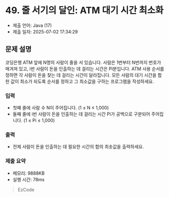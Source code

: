 # 49. 줄 서기의 달인: ATM 대기 시간 최소화
- 제출 언어: Java (17)
- 제출 일자: 2025-07-02 17:34:29

## 문제 설명
코딩은행 ATM 앞에 N명의 사람이 줄을 서 있습니다. 사람은 1번부터 N번까지 번호가 매겨져 있고, i번 사람이 돈을 인출하는 데 걸리는 시간은 Pi분입니다. 
ATM 사용 순서를 정하면 각 사람이 돈을 찾는 데 걸리는 시간이 달라집니다. 모든 사람의 대기 시간을 합한 값이 최소가 되도록 순서를 정하고 그 최소값을 구하는 프로그램을 작성하세요.

### 입력
- 첫째 줄에 사람 수 N이 주어집니다. (1 ≤ N ≤ 1,000) 
- 둘째 줄에 i번 사람이 돈을 인출하는 데 걸리는 시간 Pi가 공백으로 구분되어 주어집니다. (1 ≤ Pi ≤ 1,000)

### 출력
- 전체 사람이 돈을 인출하는 데 필요한 시간의 합의 최솟값을 출력하세요.


### 제출 요약
- 메모리: 9888KB
- 실행 시간: 78ms

> EzCode
